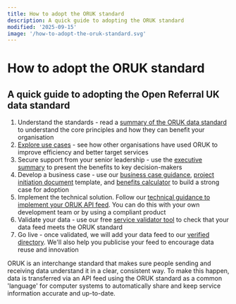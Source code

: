 ```yaml
---
title: How to adopt the ORUK standard
description: A quick guide to adopting the ORUK standard
modified: '2025-09-15'
image: '/how-to-adopt-the-oruk-standard.svg'
---
```


# How to adopt the ORUK standard

## A quick guide to adopting the Open Referral UK data standard

1. Understand the standards - read a [summary of the ORUK data standard](
/about/10-introducing) to understand the core principles and how they can benefit your organisation
2. [Explore use cases](/adopt/use-cases) - see how other organisations have used ORUK to improve efficiency and better target services
3. Secure support from your senior leadership - use the [executive summary](/adopt/01_summary) to present the benefits to key decision-makers
4. Develop a business case - use our [business case guidance](/adopt/02_business_case), [project initiation document](/adopt/03_pid) template, and [benefits calculator](/adopt/04_benefits_calculator) to build a strong case for adoption
5. Implement the technical solution. Follow our [technical guidance to implement your ORUK API feed](/developers/overview). You can do this with your own development team or by using a compliant product
6. Validate your data - use our free [service validator tool](/developers/validator) to check that your data feed meets the ORUK standard
7. Go live - once validated, we will add your data feed to our [verified directory](/community/directory). We'll also help you publicise your feed to encourage data reuse and innovation


ORUK is an interchange standard that makes sure people sending and receiving data understand it in a clear, consistent way. To make this happen, data is transferred via an API feed using the ORUK standard as a common 'language' for computer systems to automatically share and keep service information accurate and up-to-date. 
